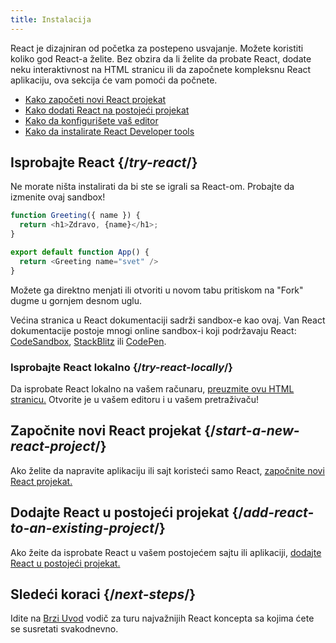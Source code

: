 ```yaml
---
title: Instalacija
---
```


<Intro>

React je dizajniran od početka za postepeno usvajanje. Možete koristiti koliko god React-a želite. Bez obzira da li želite da probate React, dodate neku interaktivnost na HTML stranicu ili da započnete kompleksnu React aplikaciju, ova sekcija će vam pomoći da počnete.


</Intro>

<YouWillLearn isChapter={true}>

* [Kako započeti novi React projekat](/learn/start-a-new-react-project)
* [Kako dodati React na postojeći projekat](/learn/add-react-to-an-existing-project)
* [Kako da konfigurišete vaš editor](/learn/editor-setup)
* [Kako da instalirate React Developer tools](/learn/react-developer-tools)

</YouWillLearn>

## Isprobajte React {/*try-react*/}

Ne morate ništa instalirati da bi ste se igrali sa React-om. Probajte da izmenite ovaj sandbox!

<Sandpack>

```js
function Greeting({ name }) {
  return <h1>Zdravo, {name}</h1>;
}

export default function App() {
  return <Greeting name="svet" />
}
```

</Sandpack>

Možete ga direktno menjati ili otvoriti u novom tabu pritiskom na "Fork" dugme u gornjem desnom uglu.

Većina stranica u React dokumentaciji sadrži sandbox-e kao ovaj. Van React dokumentacije postoje mnogi online sandbox-i koji podržavaju React: [CodeSandbox](https://codesandbox.io/s/new), [StackBlitz](https://stackblitz.com/fork/react) ili [CodePen](https://codepen.io/pen?template=QWYVwWN).

### Isprobajte React lokalno {/*try-react-locally*/}

Da isprobate React lokalno na vašem računaru, [preuzmite ovu HTML stranicu.](https://gist.githubusercontent.com/gaearon/0275b1e1518599bbeafcde4722e79ed1/raw/db72dcbf3384ee1708c4a07d3be79860db04bff0/example.html) Otvorite je u vašem editoru i u vašem pretraživaču!

## Započnite novi React projekat {/*start-a-new-react-project*/}

Ako želite da napravite aplikaciju ili sajt koristeći samo React, [započnite novi React projekat.](/learn/start-a-new-react-project)

## Dodajte React u postojeći projekat {/*add-react-to-an-existing-project*/}

Ako žeite da isprobate React u vašem postojećem sajtu ili aplikaciji, [dodajte React u postojeći projekat.](/learn/add-react-to-an-existing-project)

## Sledeći koraci {/*next-steps*/}

Idite na [Brzi Uvod](/learn) vodič za turu najvažnijih React koncepta sa kojima ćete se susretati svakodnevno.
